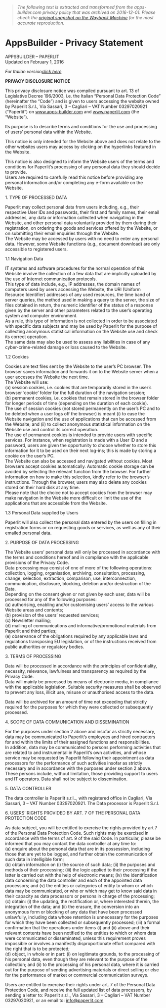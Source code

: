 > *The following text is extracted and transformed from the apps-builder.com privacy policy that was archived on 2016-12-01. Please check the [original snapshot on the Wayback Machine](https://web.archive.org/web/20161201213426id_/http%3A//www.apps-builder.com/privacy) for the most accurate reproduction.*

# AppsBuilder - Privacy Statement

APPSBUILDER – PAPERLIT  
Updated on February 1, 2016

_For Italian version[click here](http://www.apps-builder.com/privacy-policy-ita)_

**PRIVACY DISCLOSURE NOTICE**

This privacy disclosure notice was compiled pursuant to art. 13 of Legislative Decree 196/2003, i.e. the Italian “Personal Data Protection Code” (hereinafter the “Code”) and is given to users accessing the website owned by Paperlit S.r.l., Via Sassari, 3 – Cagliari – VAT Number 03297020921 (“Paperlit”) on www.apps-builder.com and www.paperlit.com (the “Website”).

Its purpose is to describe terms and conditions for the use and processing of users’ personal data within the Website.

This notice is only intended for the Website above and does not relate to the other websites users may access by clicking on the hyperlinks featured in the Website.

This notice is also designed to inform the Website users of the terms and conditions for Paperlit’s processing of any personal data they should decide to provide.  
Users are required to carefully read this notice before providing any personal information and/or completing any e-form available on the Website.

1\. TYPE OF PROCESSED DATA

Paperlit may collect personal data from users including, e.g., their respective User IDs and passwords, their first and family names, their email addresses, any data or information collected when navigating in the Website, and other personal data voluntarily provided by them during their registration, on ordering the goods and services offered by the Website, or on submitting their email enquiries through the Website.  
The Website may be accessed by users with no need to enter any personal data. However, some Website functions (e.g., document download) are only accessible to registered users.

1.1 Navigation Data

IT systems and software procedures for the normal operation of this Website involve the collection of a few data that are implicitly uploaded by the use of Internet communication protocols.  
This type of data include, e.g., IP addresses, the domain names of computers used by users accessing the Website, the URI (Uniform Resource Identifier) addresses of any used resources, the time band of server queries, the method used in making a query to the server, the size of files obtained in return, the numeric identifier of the status of a response given by the server and other parameters related to the user’s operating system and computer environment.  
As a rule, this type of information is not collected in order to be associated with specific data subjects and may be used by Paperlit for the purpose of collecting anonymous statistical information on the Website use and check its correct operation.  
The same data may also be used to assess any liabilities in case of any cyber-crime-related damage or loss caused to the Website.

1.2 Cookies

Cookies are text files sent by the Website to the user’s PC browser. The browser saves information and forwards it on to the Website server when a user accesses the Website the next time.  
The Website will use:  
(a) session cookies, i.e. cookies that are temporarily stored in the user’s browser ‘cookie’ folder for the full duration of the navigation session;  
(b) permanent cookies, i.e. cookies that remain stored in the browser folder for longer periods of time (depending on the duration of each cookie).  
The use of session cookies (not stored permanently on the user’s PC and to be deleted when a user logs off the browser) is meant (i) to ease the Website navigation and the use of applications that can be accessed from the Website; and (ii) to collect anonymous statistical information on the Website use and control its correct operation.  
The use of permanent cookies is intended to provide users with specific services. For instance, when registration is made with a User ID and a password, users are given the opportunity to choose whether to store this information for it to be used on their next log-ins; this is made by storing a cookie on the user’s PC.  
The Website can also be accessed and navigated without cookies. Most browsers accept cookies automatically. Automatic cookie storage can be avoided by selecting the relevant function from the browser. For further information on how to make this selection, kindly refer to the browser’s instructions. Through the browser, users may also delete any cookies stored on their hard disk at any time.  
Please note that the choice not to accept cookies from the browser may make navigation in the Website more difficult or limit the use of the applications that are accessible from the Website.

1.3 Personal Data supplied by Users

Paperlit will also collect the personal data entered by the users on filling in registration forms or on requesting goods or services, as well as any of their emailed personal data.

2\. PURPOSE OF DATA PROCESSING

The Website users’ personal data will only be processed in accordance with the terms and conditions hereof and in compliance with the applicable provisions of the Privacy Code.  
Data processing may consist of one of more of the following operations: collection, logging, organisation, archiving, consultation, processing, change, selection, extraction, comparison, use, interconnection, communication, disclosure, blocking, deletion and/or destruction of the Data.  
Depending on the consent given or not given by each user, data will be processed for any of the following purposes:  
(a) authorising, enabling and/or customising users’ access to the various Website areas and contents;  
(b) provision of the users’ requested services;  
(c) Newsletter mailing;  
(d) mailing of communications and informative/promotional materials from Paperlit and third parties;  
(e) observance of the obligations required by any applicable laws and regulations transposing EU legislation, or of the instructions received from public authorities or regulatory bodies.

3\. TERMS OF PROCESSING

Data will be processed in accordance with the principles of confidentiality, necessity, relevance, lawfulness and transparency as required by the Privacy Code.  
Data will mainly be processed by means of electronic media, in compliance with the applicable legislation. Suitable security measures shall be observed to prevent any loss, illicit use, misuse or unauthorised access to the data.

Data will be archived for an amount of time not exceeding that strictly required for the purposes for which they were collected or subsequently processed.

4\. SCOPE OF DATA COMMUNICATION AND DISSEMINATION

For the purposes under section 2 above and insofar as strictly necessary, data may be communicated to Paperlit’s employees and hired contractors for and within the limits of their assigned functions and responsibilities.  
In addition, data may be communicated to persons performing activities that are related to and instrumental in Paperlit’s own activities, and whose service may be requested by Paperlit following their appointment as data processors for the performance of such activities insofar as strictly necessary and in accordance with the purposes under section 2 above. These persons include, without limitation, those providing support to users and IT operators. Data shall not be subject to dissemination.

5\. DATA CONTROLLER

The data controller is Paperlit s.r.l.., with registered office in Cagliari, Via Sassari, 3 – VAT Number 03297020921. The Data processor is Paperlit S.r.l.

6\. USERS’ RIGHTS PROVIDED BY ART. 7 OF THE PERSONAL DATA PROTECTION CODE

As data subject, you will be entitled to exercise the rights provided by art 7 of the Personal Data Protection Code. Such rights may be exercised in accordance with the terms of art. 9 of the said Code. In particular, please be informed that you may contact the data controller at any time to:  
(a) enquire about the personal data that are in its possession, including those that are yet to be logged, and further obtain the communication of such data in intelligible form;  
(b) obtain information on (i) the source of such data; (ii) the purposes and methods of their processing; (iii) the logic applied to their processing if the latter is carried out with the help of electronic means; (iv) the identification data concerning the data controller and each of the appointed data processors; and (v) the entities or categories of entity to whom or which data may be communicated, or who or which may get to know said data in their capacity as data processors or persons in charge of the processing;  
(c) obtain: (i) the updating, the rectification or, where interested therein, the integration of the data; and (ii) the erasure, the conversion into an anonymous form or blocking of any data that have been processed unlawfully, including data whose retention is unnecessary for the purposes for which they have been collected or subsequently processed; (iii) a formal confirmation that the operations under items (i) and (ii) above and their relevant contents have been notified to the entities to which or whom data were communicated or disseminated, unless this requirement proves impossible or involves a manifestly disproportionate effort compared with the right that is to be protected;  
(d) object, in whole or in part: (i) on legitimate grounds, to the processing of his personal data, even though they are relevant to the purpose of the collection; and (ii) to the processing of his personal data, where it is carried out for the purpose of sending advertising materials or direct selling or else for the performance of market or commercial communication surveys.

Users are entitled to exercise their rights under art. 7 of the Personal Data Protection Code, and receive the full updated list of data processors, by sending a letter to: Paperlit s.r.l., Via Sassari, 3 – Cagliari – VAT Number 03297020921, or an email to: info@paperlit.com
